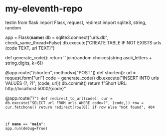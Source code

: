 # my-eleventh-repo
testin
from flask import Flask, request, redirect
import sqlite3, string, random

app = Flask(__name__)
db = sqlite3.connect("urls.db", check_same_thread=False)
db.execute("CREATE TABLE IF NOT EXISTS urls (code TEXT, url TEXT)")

def generate_code():
    return ''.join(random.choices(string.ascii_letters + string.digits, k=6))

@app.route("/shorten", methods=["POST"])
def shorten():
    url = request.form["url"]
    code = generate_code()
    db.execute("INSERT INTO urls VALUES (?, ?)", (code, url))
    db.commit()
    return f"Short URL: http://localhost:5000/{code}"

@app.route("/<code>")
def redirect_to_url(code):
    cur = db.execute("SELECT url FROM urls WHERE code=?", (code,))
    row = cur.fetchone()
    return redirect(row[0]) if row else "Not found", 404

if __name__ == "__main__":
    app.run(debug=True)
